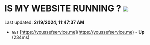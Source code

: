 # IS MY WEBSITE RUNNING ? [![](https://img.shields.io/static/v1?label=Sponsor&message=%E2%9D%A4&logo=GitHub&color=%23fe8e86)](https://github.com/sponsors/<username>)

Last updated: **2/19/2024, 11:47:37 AM**

- `GET` [https://youssefservice.me](https://youssefservice.me) - **Up** (234ms)
